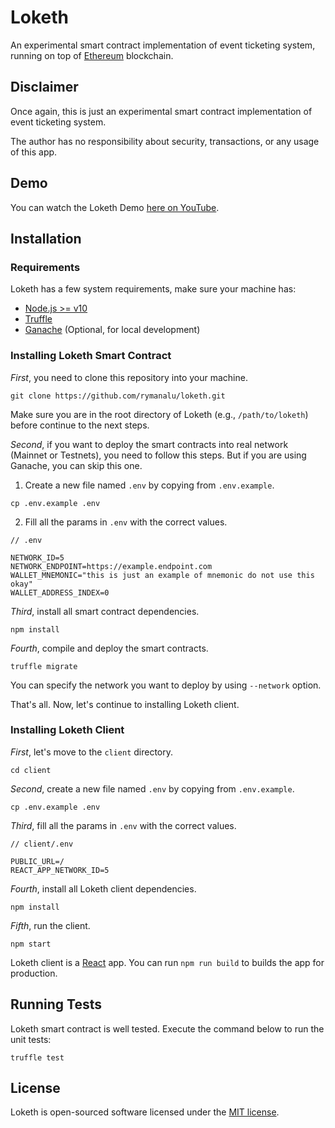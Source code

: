 # Loketh

An experimental smart contract implementation of event ticketing system, running on top of [Ethereum](https://ethereum.org/) blockchain.

## Disclaimer

Once again, this is just an experimental smart contract implementation of event ticketing system.

The author has no responsibility about security, transactions, or any usage of this app.

## Demo

You can watch the Loketh Demo [here on YouTube](https://youtu.be/4p6Vp1jkaGo).

## Installation

### Requirements

Loketh has a few system requirements, make sure your machine has:

- [Node.js >= v10](https://nodejs.org/)
- [Truffle](https://www.trufflesuite.com/truffle)
- [Ganache](https://www.trufflesuite.com/ganache) (Optional, for local development)

### Installing Loketh Smart Contract

*First*, you need to clone this repository into your machine.

```
git clone https://github.com/rymanalu/loketh.git
```

Make sure you are in the root directory of Loketh (e.g., `/path/to/loketh`) before continue to the next steps.

*Second*, if you want to deploy the smart contracts into real network (Mainnet or Testnets), you need to follow this steps. But if you are using Ganache, you can skip this one.

1. Create a new file named `.env` by copying from `.env.example`.

```
cp .env.example .env
```

2. Fill all the params in `.env` with the correct values.

```
// .env

NETWORK_ID=5
NETWORK_ENDPOINT=https://example.endpoint.com
WALLET_MNEMONIC="this is just an example of mnemonic do not use this okay"
WALLET_ADDRESS_INDEX=0
```

*Third*, install all smart contract dependencies.

```
npm install
```

*Fourth*, compile and deploy the smart contracts.

```
truffle migrate
```

You can specify the network you want to deploy by using `--network` option.

That's all. Now, let's continue to installing Loketh client.

### Installing Loketh Client

*First*, let's move to the `client` directory.

```
cd client
```

*Second*, create a new file named `.env` by copying from `.env.example`.

```
cp .env.example .env
```

*Third*, fill all the params in `.env` with the correct values.

```
// client/.env

PUBLIC_URL=/
REACT_APP_NETWORK_ID=5
```

*Fourth*, install all Loketh client dependencies.

```
npm install
```

*Fifth*, run the client.

```
npm start
```

Loketh client is a [React](https://reactjs.org/) app. You can run `npm run build` to builds the app for production.

## Running Tests

Loketh smart contract is well tested. Execute the command below to run the unit tests:

```
truffle test
```

## License

Loketh is open-sourced software licensed under the [MIT license](https://opensource.org/licenses/MIT).
